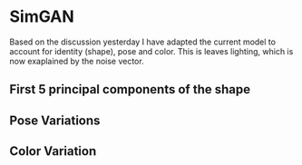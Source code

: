 # SimGAN
Based on the discussion yesterday I have adapted the current model to account for identity (shape), pose and color.
This is leaves lighting, which is now exaplained by the noise vector.

## First 5 principal components of the shape


## Pose Variations


## Color Variation
